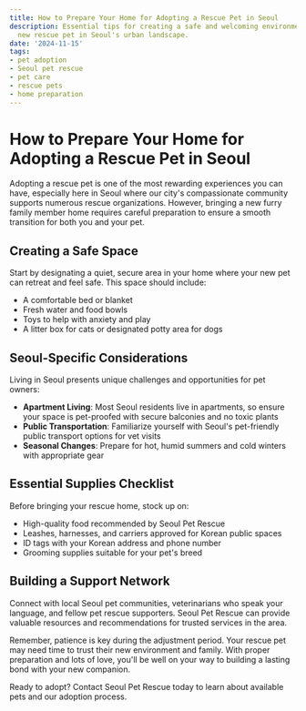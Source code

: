 ```yaml
---
title: How to Prepare Your Home for Adopting a Rescue Pet in Seoul
description: Essential tips for creating a safe and welcoming environment for your
  new rescue pet in Seoul's urban landscape.
date: '2024-11-15'
tags:
- pet adoption
- Seoul pet rescue
- pet care
- rescue pets
- home preparation
---
```


# How to Prepare Your Home for Adopting a Rescue Pet in Seoul

Adopting a rescue pet is one of the most rewarding experiences you can have, especially here in Seoul where our city's compassionate community supports numerous rescue organizations. However, bringing a new furry family member home requires careful preparation to ensure a smooth transition for both you and your pet.

## Creating a Safe Space

Start by designating a quiet, secure area in your home where your new pet can retreat and feel safe. This space should include:

- A comfortable bed or blanket
- Fresh water and food bowls
- Toys to help with anxiety and play
- A litter box for cats or designated potty area for dogs

## Seoul-Specific Considerations

Living in Seoul presents unique challenges and opportunities for pet owners:

- **Apartment Living**: Most Seoul residents live in apartments, so ensure your space is pet-proofed with secure balconies and no toxic plants
- **Public Transportation**: Familiarize yourself with Seoul's pet-friendly public transport options for vet visits
- **Seasonal Changes**: Prepare for hot, humid summers and cold winters with appropriate gear

## Essential Supplies Checklist

Before bringing your rescue home, stock up on:

- High-quality food recommended by Seoul Pet Rescue
- Leashes, harnesses, and carriers approved for Korean public spaces
- ID tags with your Korean address and phone number
- Grooming supplies suitable for your pet's breed

## Building a Support Network

Connect with local Seoul pet communities, veterinarians who speak your language, and fellow pet rescue supporters. Seoul Pet Rescue can provide valuable resources and recommendations for trusted services in the area.

Remember, patience is key during the adjustment period. Your rescue pet may need time to trust their new environment and family. With proper preparation and lots of love, you'll be well on your way to building a lasting bond with your new companion.

Ready to adopt? Contact Seoul Pet Rescue today to learn about available pets and our adoption process.
